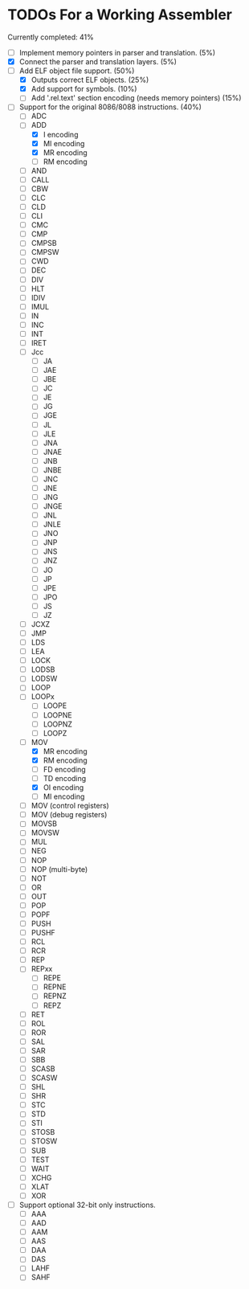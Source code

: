 # TODOs For a Working Assembler

Currently completed: 41%

- [ ] Implement memory pointers in parser and translation. (5%)
- [X] Connect the parser and translation layers. (5%)
- [ ] Add ELF object file support. (50%)
  - [X] Outputs correct ELF objects. (25%)
  - [X] Add support for symbols. (10%)
  - [ ] Add '.rel.text' section encoding (needs memory pointers) (15%)
- [ ] Support for the original 8086/8088 instructions. (40%)
  - [ ] ADC
  - [ ] ADD
    - [X] I encoding
    - [X] MI encoding
    - [X] MR encoding
    - [ ] RM encoding
  - [ ] AND
  - [ ] CALL
  - [ ] CBW
  - [ ] CLC
  - [ ] CLD
  - [ ] CLI
  - [ ] CMC
  - [ ] CMP
  - [ ] CMPSB
  - [ ] CMPSW
  - [ ] CWD
  - [ ] DEC
  - [ ] DIV
  - [ ] HLT
  - [ ] IDIV
  - [ ] IMUL
  - [ ] IN
  - [ ] INC
  - [ ] INT
  - [ ] IRET
  - [ ] Jcc
    - [ ] JA
    - [ ] JAE
    - [ ] JBE
    - [ ] JC
    - [ ] JE
    - [ ] JG
    - [ ] JGE
    - [ ] JL
    - [ ] JLE
    - [ ] JNA
    - [ ] JNAE
    - [ ] JNB
    - [ ] JNBE
    - [ ] JNC
    - [ ] JNE
    - [ ] JNG
    - [ ] JNGE
    - [ ] JNL
    - [ ] JNLE
    - [ ] JNO
    - [ ] JNP
    - [ ] JNS
    - [ ] JNZ
    - [ ] JO
    - [ ] JP
    - [ ] JPE
    - [ ] JPO
    - [ ] JS
    - [ ] JZ
  - [ ] JCXZ
  - [ ] JMP
  - [ ] LDS
  - [ ] LEA
  - [ ] LOCK
  - [ ] LODSB
  - [ ] LODSW
  - [ ] LOOP
  - [ ] LOOPx
    - [ ] LOOPE
    - [ ] LOOPNE
    - [ ] LOOPNZ
    - [ ] LOOPZ
  - [ ] MOV
    - [X] MR encoding
    - [X] RM encoding
    - [ ] FD encoding
    - [ ] TD encoding
    - [X] OI encoding
    - [ ] MI encoding
  - [ ] MOV (control registers)
  - [ ] MOV (debug registers)
  - [ ] MOVSB
  - [ ] MOVSW
  - [ ] MUL
  - [ ] NEG
  - [ ] NOP
  - [ ] NOP (multi-byte)
  - [ ] NOT
  - [ ] OR
  - [ ] OUT
  - [ ] POP
  - [ ] POPF
  - [ ] PUSH
  - [ ] PUSHF
  - [ ] RCL
  - [ ] RCR
  - [ ] REP
  - [ ] REPxx
    - [ ] REPE
    - [ ] REPNE
    - [ ] REPNZ
    - [ ] REPZ
  - [ ] RET
  - [ ] ROL
  - [ ] ROR
  - [ ] SAL
  - [ ] SAR
  - [ ] SBB
  - [ ] SCASB
  - [ ] SCASW
  - [ ] SHL
  - [ ] SHR
  - [ ] STC
  - [ ] STD
  - [ ] STI
  - [ ] STOSB
  - [ ] STOSW
  - [ ] SUB
  - [ ] TEST
  - [ ] WAIT
  - [ ] XCHG
  - [ ] XLAT
  - [ ] XOR

- [ ] Support optional 32-bit only instructions.
  - [ ] AAA
  - [ ] AAD
  - [ ] AAM
  - [ ] AAS
  - [ ] DAA
  - [ ] DAS
  - [ ] LAHF
  - [ ] SAHF
